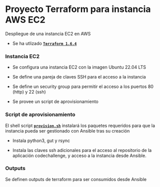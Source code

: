 # Proyecto Terraform para instancia AWS EC2

Despliegue de una instancia EC2 en AWS

- Se ha utlizado **[`Terraform 1.6.4`](https://www.terraform.io)**

### Instancia EC2

- Se configura una instancia EC2 con la imagen Ubuntu 22.04 LTS

- Se define una pareja de claves SSH para el acceso a la instancia

- Se define un security group para permitir el acceso a los puertos 80 (http) y 22 (ssh)

- Se provee un script de aprovisionamiento

### Script de aprovisionamiento

El shell script **[`provision.sh`](https://github.com/javierdelavega/infrastructure/blob/main/terraform/provision.sh)** instalará los paquetes requeridos para que la instancia pueda ser gestionado con Ansible tras su creación

- Instala python3, gut y rsync

- Instala las claves ssh adicionales para el acceso al repositorio de la aplicación codechallenge, y acceso a la instancia desde Ansible.

### Outputs

Se definen outputs de terraform para ser consumidos desde Ansible
